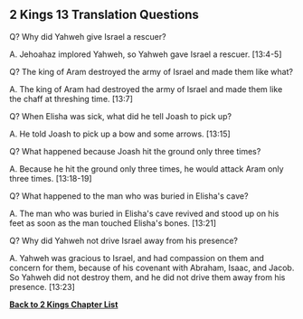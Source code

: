 ## 2 Kings 13 Translation Questions ##

Q? Why did Yahweh give Israel a rescuer?

A. Jehoahaz implored Yahweh, so Yahweh gave Israel a rescuer. [13:4-5]

Q? The king of Aram destroyed the army of Israel and made them like what?

A. The king of Aram had destroyed the army of Israel and made them like the chaff at threshing time. [13:7]

Q? When Elisha was sick, what did he tell Joash to pick up?

A. He told Joash to pick up a bow and some arrows. [13:15]

Q? What happened because Joash hit the ground only three times?

A. Because he hit the ground only three times, he would attack Aram only three times. [13:18-19]

Q? What happened to the man who was buried in Elisha's cave?

A. The man who was buried in Elisha's cave revived and stood up on his feet as soon as the man touched Elisha's bones. [13:21]

Q? Why did Yahweh not drive Israel away from his presence?

A. Yahweh was gracious to Israel, and had compassion on them and concern for them, because of his covenant with Abraham, Isaac, and Jacob. So Yahweh did not destroy them, and he did not drive them away from his presence. [13:23]

__[Back to 2 Kings Chapter List](./)__

